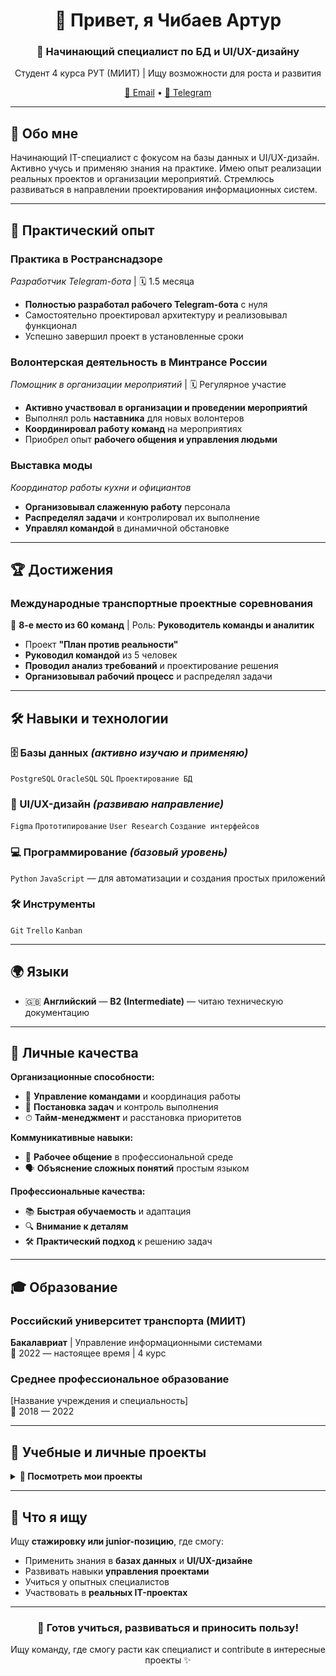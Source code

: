 <h1 align="center">👋 Привет, я Чибаев Артур</h1>
<h3 align="center">🚀 Начинающий специалист по БД и UI/UX-дизайну</h3>

<p align="center">
  Студент 4 курса РУТ (МИИТ) | Ищу возможности для роста и развития
</p>

<p align="center">
  <a href="mailto:[your-email@example.com]">📧 Email</a> • 
  <a href="https://t.me/[your-telegram]">💬 Telegram</a>
</p>

---

## 🎯 Обо мне

Начинающий IT-специалист с фокусом на базы данных и UI/UX-дизайн. Активно учусь и применяю знания на практике. Имею опыт реализации реальных проектов и организации мероприятий. Стремлюсь развиваться в направлении проектирования информационных систем.

---

## 💼 Практический опыт

### **Практика в Ространснадзоре**
*Разработчик Telegram-бота* | 🗓 1.5 месяца
- **Полностью разработал рабочего Telegram-бота** с нуля
- Самостоятельно проектировал архитектуру и реализовывал функционал
- Успешно завершил проект в установленные сроки

### **Волонтерская деятельность в Минтрансе России**
*Помощник в организации мероприятий* | 🗓 Регулярное участие
- **Активно участвовал в организации и проведении мероприятий**
- Выполнял роль **наставника** для новых волонтеров
- **Координировал работу команд** на мероприятиях
- Приобрел опыт **рабочего общения и управления людьми**

### **Выставка моды** 
*Координатор работы кухни и официантов*
- **Организовывал слаженную работу** персонала
- **Распределял задачи** и контролировал их выполнение
- **Управлял командой** в динамичной обстановке

---

## 🏆 Достижения

### **Международные транспортные проектные соревнования**
🥈 **8-е место из 60 команд** | Роль: **Руководитель команды и аналитик**
- Проект **"План против реальности"**
- **Руководил командой** из 5 человек
- **Проводил анализ требований** и проектирование решения
- **Организовывал рабочий процесс** и распределял задачи

---

## 🛠 Навыки и технологии

### **🗄 Базы данных** *(активно изучаю и применяю)*
`PostgreSQL` `OracleSQL` `SQL` `Проектирование БД`

### **🎨 UI/UX-дизайн** *(развиваю направление)*
`Figma` `Прототипирование` `User Research` `Создание интерфейсов`

### **💻 Программирование** *(базовый уровень)*
`Python` `JavaScript` — для автоматизации и создания простых приложений

### **🛠 Инструменты**
`Git` `Trello` `Kanban`

---

## 🌍 Языки
- 🇬🇧 **Английский** — **B2 (Intermediate)** — читаю техническую документацию

---

## 💫 Личные качества

**Организационные способности:**
- 👥 **Управление командами** и координация работы
- 🎯 **Постановка задач** и контроль выполнения
- ⏱ **Тайм-менеджмент** и расстановка приоритетов

**Коммуникативные навыки:**
- 💬 **Рабочее общение** в профессиональной среде
- 🗣 **Объяснение сложных понятий** простым языком

**Профессиональные качества:**
- 📚 **Быстрая обучаемость** и адаптация
- 🔍 **Внимание к деталям** 
- 🛠 **Практический подход** к решению задач

---

## 🎓 Образование

### **Российский университет транспорта (МИИТ)**
**Бакалавриат** | Управление информационными системами  
📅 2022 — настоящее время | 4 курс

### **Среднее профессиональное образование**
[Название учреждения и специальность]  
📅 2018 — 2022

---

## 📂 Учебные и личные проекты

<details>
  <summary><b>🚀 Посмотреть мои проекты</b></summary>

  ### **Telegram-бот для Ространснадзора**
  - Полностью работоспособное приложение
  - Автономная разработка от идеи до реализации
  - Практическое применение знаний БД и программирования

  ### **Учебные проекты по базам данных**
  - Проектирование схем БД для различных предметных областей
  - Написание сложных SQL-запросов

  ### **Прототипы интерфейсов в Figma**
  - Разработка UI/UX для мобильных приложений
  - Создание пользовательских сценариев
  - Визуальный дизайн и прототипирование
</details>

---

## 🎯 Что я ищу

Ищу **стажировку или junior-позицию**, где смогу:
- Применить знания в **базах данных** и **UI/UX-дизайне**
- Развивать навыки **управления проектами**
- Учиться у опытных специалистов
- Участвовать в **реальных IT-проектах**

---

<h3 align="center">🌱 Готов учиться, развиваться и приносить пользу!</h3>
<p align="center">
  Ищу команду, где смогу расти как специалист и contribute в интересные проекты ✨
</p>
